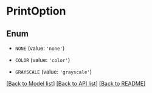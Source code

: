 # PrintOption


## Enum

* `NONE` (value: `'none'`)

* `COLOR` (value: `'color'`)

* `GRAYSCALE` (value: `'grayscale'`)

[[Back to Model list]](../README.md#documentation-for-models) [[Back to API list]](../README.md#documentation-for-api-endpoints) [[Back to README]](../README.md)


